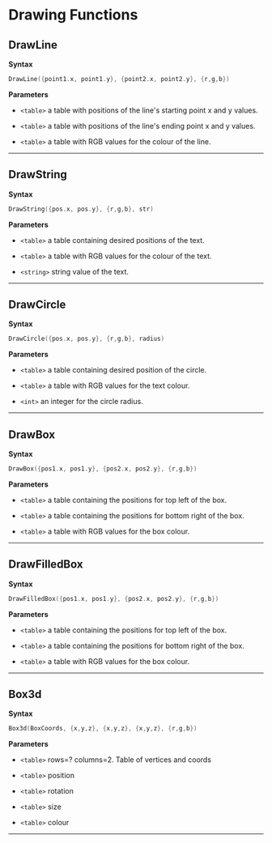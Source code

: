 # Drawing Functions

## DrawLine

**Syntax**

```go
DrawLine({point1.x, point1.y}, {point2.x, point2.y}, {r,g,b})
```

**Parameters**

- `<table>` a table with positions of the line's starting point x and y values.

- `<table>` a table with positions of the line's ending point x and y values.

- `<table>` a table with RGB values for the colour of the line.

---

## DrawString

**Syntax**

```go
DrawString({pos.x, pos.y}, {r,g,b}, str)
```

**Parameters**

- `<table>` a table containing desired positions of the text.

- `<table>` a table with RGB values for the colour of the text.

- `<string>` string value of the text.

---

## DrawCircle

**Syntax**

```go
DrawCircle({pos.x, pos.y}, {r,g,b}, radius)
```

**Parameters**

- `<table>` a table containing desired position of the circle.

- `<table>` a table with RGB values for the text colour.

- `<int>` an integer for the circle radius.

---

## DrawBox

**Syntax**

```go
DrawBox({pos1.x, pos1.y}, {pos2.x, pos2.y}, {r,g,b})
```

**Parameters**

- `<table>` a table containing the positions for top left of the box.

- `<table>` a table containing the positions for bottom right of the box.

- `<table>` a table with RGB values for the box colour.

---

## DrawFilledBox

**Syntax**

```go
DrawFilledBox({pos1.x, pos1.y}, {pos2.x, pos2.y}, {r,g,b})
```

**Parameters**

- `<table>` a table containing the positions for top left of the box.

- `<table>` a table containing the positions for bottom right of the box.

- `<table>` a table with RGB values for the box colour.

---

## Box3d

**Syntax**

```go
Box3d(BoxCoords, {x,y,z}, {x,y,z}, {x,y,z}, {r,g,b})
```

**Parameters**

- `<table>` rows=? columns=2. Table of vertices and coords

- `<table>` position

- `<table>` rotation

- `<table>` size

- `<table>` colour

---
